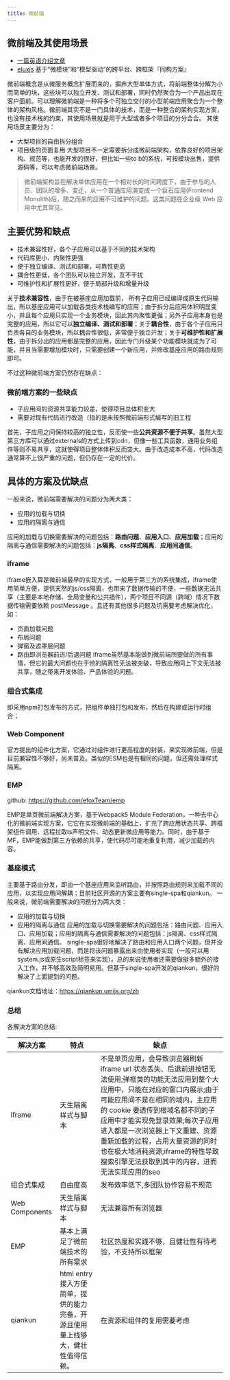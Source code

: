 ```yaml
---
title: 微前端
---
```


## 微前端及其使用场景

- [一篇英语介绍文章](https://micro-frontends.org/)
- [eluxjs](https://github.com/hiisea/elux) 基于“微模块”和“模型驱动”的跨平台、跨框架『同构方案』


微前端概念是从微服务概念扩展而来的，摒弃大型单体方式，将前端整体分解为小而简单的块，这些块可以独立开发、测试和部署，同时仍然聚合为一个产品出现在客户面前。可以理解微前端是一种将多个可独立交付的小型前端应用聚合为一个整体的架构风格。微前端其实不是一门具体的技术，而是一种整合的架构实现方案，也没有技术栈的约束，其使用场景就是用于大型或者多个项目的分分合合。
其使用场景主要分为：
- 大型项目的自由拆分组合
- 项目级的页面复用
大型项目不一定需要拆分成微前端架构，依靠良好的项目架构、规范等，也能开发的很好，但比如一些to b的系统，可按模块出售，提供源码等，可以考虑微前端场景。
  
> 微前端架构旨在解决单体应用在一个相对长的时间跨度下，由于参与的人员、团队的增多、变迁，从一个普通应用演变成一个巨石应用(Frontend Monolith)后，随之而来的应用不可维护的问题。这类问题在企业级 Web 应用中尤其常见。

## 主要优势和缺点
- 技术兼容性好，各个子应用可以基于不同的技术架构
- 代码库更小、内聚性更强
- 便于独立编译、测试和部署，可靠性更高
- 耦合性更低，各个团队可以独立开发，互不干扰
- 可维护性和扩展性更好，便于局部升级和增量升级

关于**技术兼容性**，由于在被基座应用加载前， 所有子应用已经编译成原生代码输出，所以基座应用可以加载各类技术栈编写的应用；由于拆分后应用体积明显变小，并且每个应用只实现一个业务模块，因此其内聚性更强；另外子应用本身也是完整的应用，所以它可以**独立编译、测试和部署**；关于**耦合性**，由于各个子应用只负责各自的业务模块，所以耦合性很低，非常便于独立开发；关于**可维护性和扩展性**，由于拆分出的应用都是完整的应用，因此专门升级某个功能模块就成为了可能，并且当需要增加模块时，只需要创建一个新应用，并修改基座应用的路由规则即可。

不过这种微前端方案仍然存在缺点：

### 微前端方案的一些缺点
- 子应用间的资源共享能力较差，使得项目总体积变大
- 需要对现有代码进行改造（指的是未按照微前端形式编写的旧工程

首先，子应用之间保持较高的独立性，反而使一些**公共资源不便于共享**。虽然大型第三方库可以通过externals的方式上传到cdn，但像一些工具函数，通用业务组件等则不易共享，这就使得项目整体体积反而变大。由于改造成本不高，代码改造通常算不上很严重的问题，但仍存在一定的代价。
## 具体的方案及优缺点

一般来说，微前端需要解决的问题分为两大类：

- 应用的加载与切换
- 应用的隔离与通信

应用的加载与切换需要解决的问题包括：**路由问题**、**应用入口**、**应用加载**；应用的隔离与通信需要解决的问题包括：**js隔离**、**css样式隔离**、**应用间通信**。

### iframe
iframe嵌入算是微前端最早的实现方式，一般用于第三方的系统集成，iframe使用简单方便，提供天然的js/css隔离，也带来了数据传输的不便，一些数据无法共享（主要是本地存储、全局变量和公共插件），两个项目不同源（跨域）情况下数据传输需要依赖 postMessage 。且还有其他很多问题及坑需要考虑解决优化，如：
- 页面加载问题
- 布局问题
- 弹窗及遮罩层问题
- 路由即浏览器前进/后退问题
iframe虽然基本能做到微前端所要做的所有事情，但它的最大问题也在于他的隔离性无法被突破，导致应用间上下文无法被共享，随之带来开发体验、产品体验的问题。
  
### 组合式集成
即采用npm打包发布的方式，把组件单独打包和发布，然后在构建或运行时组合；

### Web Component
官方提出的组件化方案，它通过对组件进行更高程度的封装，来实现微前端，但是目前兼容性不够好，尚未普及。类似的ESM也是有相同的问题，但还需处理样式隔离。

### EMP

github: https://github.com/efoxTeam/emp

EMP是单页微前端解决方案，基于Webpack5 Module Federation，一种去中心化的微前端实现方案，它它在实现微前端的基础上，扩充了跨应用状态共享、跨框架组件调用、远程拉取ts声明文件、动态更新微应用等能力。同时，由于基于MF，EMP能做到第三方依赖的共享，使代码尽可能地重复利用，减少加载的内容。

### 基座模式
主要基于路由分发，即由一个基座应用来监听路由，并按照路由规则来加载不同的应用，以实现应用间解耦；目前社区开源的方案主要有single-spa和qiankun。
一般来说，微前端需要解决的问题分为两大类：
- 应用的加载与切换
- 应用的隔离与通信
应用的加载与切换需要解决的问题包括：路由问题、应用入口、应用加载；应用的隔离与通信需要解决的问题包括：js隔离、css样式隔离、应用间通信。
single-spa很好地解决了路由和应用入口两个问题，但并没有解决应用加载问题，而是将该问题暴露出来由使用者实现（一般可以用system.js或原生script标签来实现）。总的来说使用者还需要做挺多额外的接入工作，并不够高效及简明易用。但基于single-spa开发的qiankun，很好的解决了上面提到的问题。

qiankun文档地址：https://qiankun.umijs.org/zh

### 总结

各解决方案的总结:

|  解决方案   | 特点  | 缺点 |
|  ----  | ----  |----  |
| iframe  | 天生隔离样式与脚本 |不是单页应用，会导致浏览器刷新 iframe url 状态丢失、后退前进按钮无法使用;弹框类的功能无法应用到整个大应用中，只能在对应的窗口内展示;由于可能应用间不是在相同的域内，主应用的 cookie 要透传到根域名都不同的子应用中才能实现免登录效果;每次子应用进入都是一次浏览器上下文重建、资源重新加载的过程，占用大量资源的同时也在极大地消耗资源;iframe的特性导致搜索引擎无法获取到其中的内容，进而无法实现应用的seo  |
| 组合式集成  | 自由度高 |发布效率低下,多团队协作容易不规范  |
| Web Components  | 天生隔离样式与脚本 |无法兼容所有浏览器  |
| EMP  | 基本上满足了微前端技术的所有需求 |社区热度和实践不够，且健壮性有待考验，不支持所以框架  |
| qiankun  | html entry接入方便简单，提供的能力完备，开源且使用量上线够大，健壮性值得信赖。 |在资源和组件的复用需要考虑  |
